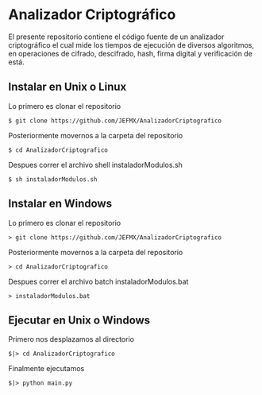# Analizador Criptográfico
El presente repositorio contiene el código fuente de un analizador criptográfico el cual mide los tiempos de ejecución de diversos algoritmos, en operaciones de cifrado, descifrado, hash, firma digital y verificación de está. 

## Instalar en Unix o Linux
Lo primero es clonar el repositorio
```
$ git clone https://github.com/JEFMX/AnalizadorCriptografico
```
Posteriormente movernos a la carpeta del repositorio
```
$ cd AnalizadorCriptografico
```
Despues correr el archivo shell instaladorModulos.sh
```
$ sh instaladorModulos.sh
```
## Instalar en Windows
Lo primero es clonar el repositorio
```
> git clone https://github.com/JEFMX/AnalizadorCriptografico
```
Posteriormente movernos a la carpeta del repositorio
```
> cd AnalizadorCriptografico
```
Despues correr el archivo batch instaladorModulos.bat
```
> instaladorModulos.bat
```
## Ejecutar en Unix o Windows
Primero nos desplazamos al directorio
```
$|> cd AnalizadorCriptografico
```
Finalmente ejecutamos
```
$|> python main.py
```

